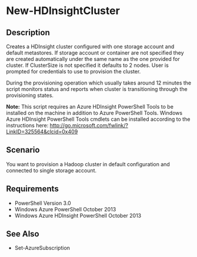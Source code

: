 # New-HDInsightCluster
## Description ##
Creates a HDInsight cluster configured with one storage account and default metastores. If storage account or container are not specified they are created automatically under the same name as the one provided for cluster. If ClusterSize is not specified it defaults to 2 nodes. User is prompted for credentials to use to provision the cluster.

During the provisioning operation which usually takes around 12 minutes the script monitors status and reports when cluster is transitioning through the provisioning states.

**Note:** This script requires an Azure HDInsight PowerShell Tools to be installed on the machine in addition to Azure PowerShell Tools. Windows Azure HDInsight PowerShell Tools cmdlets can be installed according to the instructions here: http://go.microsoft.com/fwlink/?LinkID=325564&clcid=0x409

## Scenario ##
You want to provision a Hadoop cluster in default configuration and connected to single storage account.
## Requirements ##
- PowerShell Version 3.0
- Windows Azure PowerShell October 2013
- Windows Azure HDInsight PowerShell October 2013

## See Also ##
- Set-AzureSubscription
